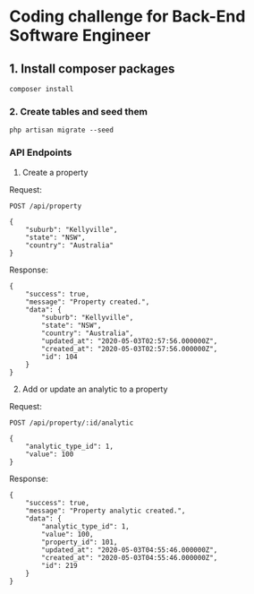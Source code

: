 # Coding challenge for Back-End Software Engineer

## 1. Install composer packages 
```
composer install
```

### 2. Create tables and seed them
```
php artisan migrate --seed
```
### API Endpoints

1. Create a property

Request:

`POST /api/property`
```
{
    "suburb": "Kellyville",
    "state": "NSW",
    "country": "Australia"
}
```

Response:
```
{
    "success": true,
    "message": "Property created.",
    "data": {
        "suburb": "Kellyville",
        "state": "NSW",
        "country": "Australia",
        "updated_at": "2020-05-03T02:57:56.000000Z",
        "created_at": "2020-05-03T02:57:56.000000Z",
        "id": 104
    }
}
```

2. Add or update an analytic to a property

Request:

`POST /api/property/:id/analytic`
```
{
	"analytic_type_id": 1,
    "value": 100
}
```

Response:
```
{
    "success": true,
    "message": "Property analytic created.",
    "data": {
        "analytic_type_id": 1,
        "value": 100,
        "property_id": 101,
        "updated_at": "2020-05-03T04:55:46.000000Z",
        "created_at": "2020-05-03T04:55:46.000000Z",
        "id": 219
    }
}
```

